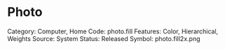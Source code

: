 # Photo

Category: Computer, Home
Code: photo.fill
Features: Color, Hierarchical, Weights
Source: System
Status: Released
Symbol: photo.fill2x.png